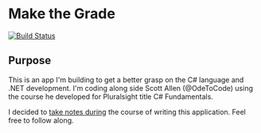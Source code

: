 # Make the Grade
[![Build Status](https://travis-ci.org/bryantee/make-the-grade.svg?branch=master)](https://travis-ci.org/bryantee/make-the-grade)

## Purpose
This is an app I'm building to get a better grasp on the C# language and .NET development. I'm coding along side Scott Allen (@OdeToCode) using the course he developed for Pluralsight title C# Fundamentals.

I decided to [take notes during](notes) the course of writing this application. Feel free to follow along.